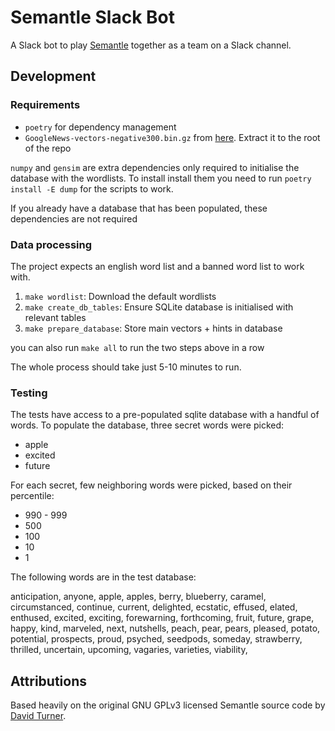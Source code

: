 # Semantle Slack Bot
A Slack bot to play [Semantle](https://semantle.novalis.org/) together as a
team on a Slack channel.

## Development

### Requirements

* `poetry` for dependency management
* `GoogleNews-vectors-negative300.bin.gz` from [here](https://code.google.com/archive/p/word2vec/). Extract it to the root of the repo

`numpy` and `gensim` are extra dependencies only required to initialise the
database with the wordlists. To install install them you need to run `poetry
install -E dump` for the scripts to work. 

If you already have a database that has been populated, these dependencies are
not required

### Data processing

The project expects an english word list and a banned word list to work with.

1. `make wordlist`: Download the default wordlists
2. `make create_db_tables`: Ensure SQLite database is initialised with relevant
   tables
3. `make prepare_database`: Store main vectors + hints in database

you can also run `make all` to run the two steps above in a row

The whole process should take just 5-10 minutes to run.

### Testing

The tests have access to a pre-populated sqlite database with a handful of
words. To populate the database, three secret words were picked:

  * apple
  * excited
  * future

For each secret, few neighboring words were picked, based on their percentile:

  * 990 - 999
  * 500
  * 100
  * 10
  * 1

The following words are in the test database:

  anticipation, anyone, apple, apples, berry, blueberry, caramel,
  circumstanced, continue, current, delighted, ecstatic, effused, elated,
  enthused, excited, exciting, forewarning, forthcoming, fruit, future, grape,
  happy, kind, marveled, next, nutshells, peach, pear, pears, pleased, potato,
  potential, prospects, proud, psyched, seedpods, someday, strawberry,
  thrilled, uncertain, upcoming, vagaries, varieties, viability,


## Attributions
Based heavily on the original GNU GPLv3 licensed Semantle source code by [David
Turner](https://novalis.org/).
